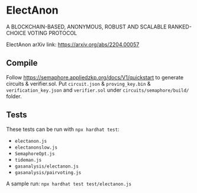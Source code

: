 # ElectAnon

A BLOCKCHAIN-BASED, ANONYMOUS, ROBUST AND SCALABLE RANKED-CHOICE VOTING PROTOCOL

ElectAnon arXiv link: https://arxiv.org/abs/2204.00057

## Compile

Follow https://semaphore.appliedzkp.org/docs/V1/quickstart to generate circuits & verifier.sol. Put `circuit.json` & `proving_key.bin` & `verification_key.json` and `verifier.sol` under `circuits/semaphore/build/` folder.

## Tests

These tests can be run with `npx hardhat test`:

- `electanon.js`
- `electanonslow.js`
- `SemaphoreOpt.js`
- `tideman.js`
- `gasanalysis/electanon.js`
- `gasanalysis/pairvoting.js`

A sample run: `npx hardhat test test/electanon.js`
